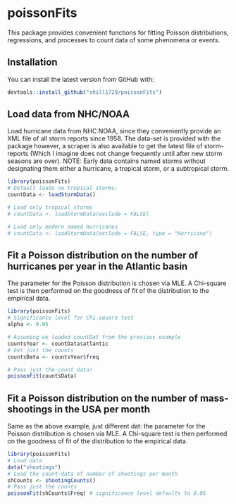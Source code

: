 
# poissonFits

<!-- badges: start -->
<!-- badges: end -->

This package provides convenient functions for fitting Poisson distributions, regressions, and processes to count data of some phenomena or events.

## Installation

You can install the latest version from GitHub with:

``` r
devtools::install_github("shill1729/poissonFits")
```

## Load data from NHC/NOAA

Load hurricane data from NHC NOAA, since they conveniently provide an XML file of all storm reports since 1958. The data-set is provided with the package however, a scraper is also available to get the latest file of storm-reports (Which I imagine does not change frequently until after new storm seasons are over). NOTE: Early data contains named storms without designating them either a hurricane, a tropical storm, or a subtropical storm.

``` r
library(poissonFits)
# Default loads no tropical storms;
countData <- loadStormData()

# Load only tropical storms
# countData <- loadStormData(exclude = FALSE)

# Load only modern named Hurricanes
# countData <- loadStormData(exclude = FALSE, type = "Hurricane")
```

## Fit a Poisson distribution on the number of hurricanes per year in the Atlantic basin
The parameter for the Poisson distribution is chosen via MLE. A Chi-square test is then performed on the goodness of fit of the distribution to the empirical data.

```r
library(poissonFits)
# Significance level for Chi-square test
alpha <- 0.05

# Assuming we loaded countDat from the previous example
countsYear <- countData$atlantic
# Get just the counts
countsData <- countsYear$freq

# Pass just the count data!
poissonFit(countsData)
```

## Fit a Poisson distribution on the number of mass-shootings in the USA per month
Same as the above example, just different dat: the parameter for the Poisson distribution is chosen via MLE. A Chi-square test is then performed on the goodness of fit of the distribution to the empirical data.

```r
library(poissonFits)
# Load data
data("shootings")
# Load the count-data of number of shootings per month
shCounts <- shootingCounts()
# Pass just the counts
poissonFit(shCounts$Freq) # significance level defaults to 0.05
```


